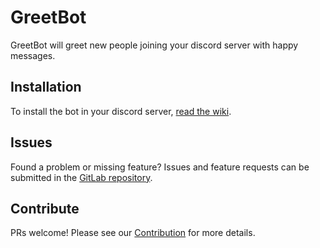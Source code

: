 # GreetBot

GreetBot will greet new people joining your discord server with happy messages.

## Installation

To install the bot in your discord server, [read the wiki](wiki.md).

## Issues

Found a problem or missing feature? Issues and feature requests can be submitted in the [GitLab repository](https://gitlab.com/codecarrot/greetbot).

## Contribute

PRs welcome! Please see our [Contribution](https://gitlab.com/codecarrot/greetbot/wikis/contribution) for more details.